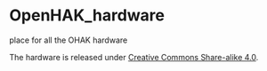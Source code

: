 # OpenHAK_hardware
place for all the OHAK hardware



The hardware is released under [Creative Commons Share-alike 4.0](https://creativecommons.org/licenses/by-sa/4.0/).
